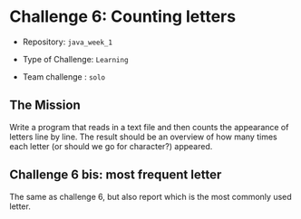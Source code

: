 # Challenge 6: Counting letters

- Repository: `java_week_1`

- Type of Challenge: `Learning`

- Team challenge : `solo`

  

## The Mission

Write a program that reads in a text file and then counts the appearance of letters line by line. The result 
should be an overview of how many times each letter (or should we go for character?) appeared.

## Challenge 6 bis: most frequent letter

The same as challenge 6, but also report which is the most commonly used letter.

